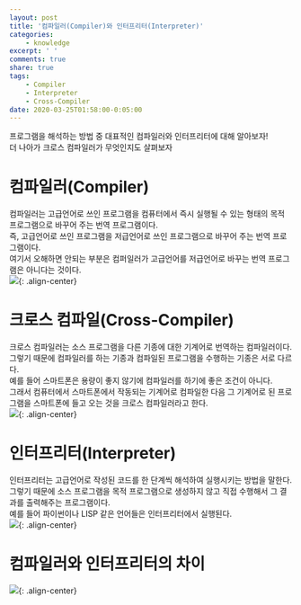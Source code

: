 ```yaml
---
layout: post
title: '컴파일러(Compiler)와 인터프리터(Interpreter)'
categories:
    - knowledge
excerpt: ' '
comments: true
share: true
tags:
    - Compiler
    - Interpreter
    - Cross-Compiler
date: 2020-03-25T01:58:00-0:05:00
---
```


프로그램을 해석하는 방법 중 대표적인 컴파일러와 인터프리터에 대해 알아보자!<br/>
더 나아가 크로스 컴파일러가 무엇인지도 살펴보자<br/>

# 컴파일러(Compiler)

컴파일러는 고급언어로 쓰인 프로그램을 컴퓨터에서 즉시 실행될 수 있는 형태의 목적 프로그램으로 바꾸어 주는 번역 프로그램이다.<br/>
즉, 고급언어로 쓰인 프로그램을 저급언어로 쓰인 프로그램으로 바꾸어 주는 번역 프로그램이다.<br/>
여기서 오해하면 안되는 부분은 컴퍼일러가 고급언어를 저급언어로 바꾸는 번역 프로그램은 아니다는 것이다.<br/>
![](https://kimmy100b.github.io/assets/images/knowledge/compiler.jpg){: .align-center}<br/>

# 크로스 컴파일(Cross-Compiler)

크로스 컴파일러는 소스 프로그램을 다른 기종에 대한 기계어로 번역하는 컴파일러이다.<br/>
그렇기 때문에 컴파일러를 하는 기종과 컴파일된 프로그램을 수행하는 기종은 서로 다르다.<br/>
예를 들어 스마트폰은 용량이 좋지 않기에 컴파일러를 하기에 좋은 조건이 아니다.<br/>
그래서 컴퓨터에서 스마트폰에서 작동되는 기계어로 컴파일한 다음 그 기계어로 된 프로그램을 스마트폰에 들고 오는 것을 크로스 컴파일러라고 한다.<br/>
![](https://kimmy100b.github.io/assets/images/knowledge/crosscompiler.jpg){: .align-center}<br/>

# 인터프리터(Interpreter)

인터프리터는 고급언어로 작성된 코드를 한 단계씩 해석하여 실행시키는 방법을 말한다.<br/>
그렇기 때문에 소스 프로그램을 목적 프로그램으로 생성하지 않고 직접 수행해서 그 결과를 출력해주는 프로그램이다.<br/>
예를 들어 파이썬이나 LISP 같은 언어들은 인터프리터에서 실행된다.<br/>
![](https://kimmy100b.github.io/assets/images/knowledge/interpreter.jpg){: .align-center}<br/>

# 컴파일러와 인터프리터의 차이

![](https://kimmy100b.github.io/assets/images/knowledge/compilerAndInterpreter.jpg){: .align-center}<br/>
